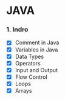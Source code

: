 # JAVA
### 1. Indro
 - [x] Comment in Java
 - [x] Variables in Java
 - [x] Data Types
 - [x] Operators
 - [x] Input and Output
 - [x] Flow Control
 - [x] Loops
 - [x] Arrays
